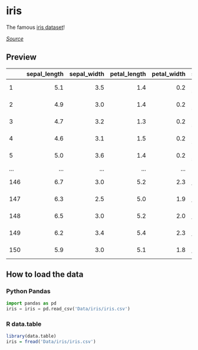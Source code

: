 # iris
The famous [iris dataset](https://en.wikipedia.org/wiki/Iris_flower_data_set)!

[_Source_][source]

## Preview

|     | sepal_length| sepal_width| petal_length| petal_width| species        |
|:----|------------:|-----------:|------------:|-----------:|:---------------|
| 1   |          5.1|         3.5|          1.4|         0.2| Iris-setosa    |
| 2   |          4.9|         3.0|          1.4|         0.2| Iris-setosa    |
| 3   |          4.7|         3.2|          1.3|         0.2| Iris-setosa    |
| 4   |          4.6|         3.1|          1.5|         0.2| Iris-setosa    |
| 5   |          5.0|         3.6|          1.4|         0.2| Iris-setosa    |
| ... |          ...|         ...|          ...|         ...| ...            |
| 146 |          6.7|         3.0|          5.2|         2.3| Iris-virginica |
| 147 |          6.3|         2.5|          5.0|         1.9| Iris-virginica |
| 148 |          6.5|         3.0|          5.2|         2.0| Iris-virginica |
| 149 |          6.2|         3.4|          5.4|         2.3| Iris-virginica |
| 150 |          5.9|         3.0|          5.1|         1.8| Iris-virginica |


## How to load the data

### Python Pandas

```python
import pandas as pd
iris = iris = pd.read_csv('Data/iris/iris.csv')
```

### R data.table

```r
library(data.table)
iris = fread('Data/iris/iris.csv')
```

[source]: https://www.kaggle.com/datasets/uciml/iris?sort=published

